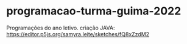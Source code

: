 # programacao-turma-guima-2022
Programações do ano letivo.
criação JAVA: https://editor.p5js.org/samyra.leite/sketches/fQ8xZzdM2
